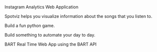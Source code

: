 
Instagram Analytics Web Application

Spotviz helps you visualize information about the songs that you listen to.

Build a fun python game.

Build something to automate your day to day.

BART Real Time Web App using the BART API
